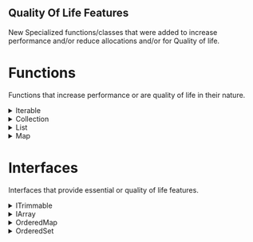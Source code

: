 ## Quality Of Life Features
New Specialized functions/classes that were added to increase performance and/or reduce allocations and/or for Quality of life.  


# Functions

Functions that increase performance or are quality of life in their nature.   

<details>
<summary>Iterable</summary>
<p>

## Functional Functions

Java adds themselves a lot of functional functions like,  
- Stream:
	- Map/FlatMap
	- Filter/Distinct/Limit
	- Count/FindFirst/Collect
	- Peek/ForEach/Reduce
	- anyMatch/allMatch/NoneMatch   

that allows to process a collection in a functional way.   
But these require streams which have a lot of Overhead in their nature.    

Luckly Primitive Collections adds replacement functions that provide the same functionality but with minimal overhead.   
Here are some examples:
```java
public ObjectIterable<Path> toPath(ObjectIterable<String> iterable) {
	return iterable.map(Paths::get).filter(Files::exist);
}

public Iterable<Path> toPath(Iterable<String> iterable) {
	return ObjectIterables.map(iterable, Paths::get).filter(Files::exist);
}

public int sum(IntIterable iterable) {
	return iterable.reduce(Integer::sum);
}
```

## AsyncAPI</summary>

The AsyncAPI is a Feature that simplifies the processing of Collections on a separate thread.   
It uses the same concept as Javas Stream API but uses the light weight Functions from Primitive Collections to achieve the same thing.   
Unlike Javas StreamAPI the AsyncAPI is always singleThreaded and more like Javas CompletableFuture, which you can await or let run Asynchronous.    

The Goal is it to simplify the processing of Collections asynchronous.   
Especially on tasks which don't have to be finished instantly but can be processed on the side.   

Here is a example of how the API works.
```java
public void processFiles(ObjectCollection<String> potentialFiles) {
     potentialFiles.asAsync()
         .map(Paths::get).filter(Files::exists) //Modifies the collection (Optional)
         .forEach(Files::delete) //Creates the action (Required)
         .callback(T -> {}} //Callback on completion, still offthread (Optional)
         .execute() //Starts the task. (Required)
}
```
</p>
</details>
<details>
<summary>Collection</summary>
<p>

These are functions specific to the Collections interface, stuff that everyone wished it was present to be in the first place.

## AddAll (Array)
Adding Elements to a Collection usually requires either a for loop or a Arrays.wrap().   
This isn't an issue with Primitive Collections.
```java
public void addMonths(ObjectCollection<String> months) {
	months.addAll("January", "February", "March", "April", "May", "June", "July", "August", "September, "October", November", "December");
}

public void addElements(ObjectCollection<String> result, String[] elements) {
	result.addAll(elements, 0, 5); //elements, offset, length
}
```

## containsAny
Everyone hatest comparing if 2 collections have part of each other included.   
The solution usually requires for loops and keeping track if things were found or not.   
And every Java Developer had this issue at least once and wished for a clean solution.
```java
public boolean hasMonths(ObjectCollection<Month> target, Collection<Month> toFind) {
	return target.containsAny(toFind);
}
```

## Copy
Collections get copied every now and then. There is only 2 ways that this happens.  
Javas Clone API or using Constructor that supports collections.  
Javas Clone API is kinda in a Zombie state, where it is supported or not. Its not really clear if you should use it or not.  
The Clone CloneNotSupportedException isn't helping either, causing more janky code.  
While a Constructor can only support so much and testing for every case isn't really viable.  

So the decision was made to straight out not support clone and instead add a copy function which doesn't use a checked exception.  
It works exactly like the clone function. In a sense where it creates a shallow copy. (SubCollections do not work for obvious reasons)
```java
public IntCollection copy(IntCollection original) {
	return original.copy();
}
```

## Primitive Streams
Since Javas Stream API is still really useful, even at its shortcomings, Primitive Collections provides easy access to it.  
Generic Streams and the closest Primitive Stream will be provided. So a FloatCollection goes to a DoubleStream.
```java
public IntStream createStream(IntCollection source) {
	return source.primitiveStream();
}
```

## RemoveAll/RetainAll with listener
Ever wanted use removeAll or retainAll and wanted to know what elements actually got deleted?  
The usual solution is to create a copy and then apply it to the original and cross reference them.  
Which leads to really messy code and just hasn't a clean solution.  
Luckly Primitive Collections got you covered.
```java
public void removeInvalidFiles(ObjectCollections<Path> files, ObjectCollection<Path> toRemove) {
	files.removeAll(toRemove, T -> System.out.println(T));
}

public void removeInvalidFiles(ObjectCollections<Path> files, ObjectCollection<Path> toKeep) {
	files.retainFiles(toKeep, T -> System.out.println(T));
}
```

## ToArray 
Primitive Collections supports primitive/generic toArray functions for its Primitive Collections.  
On top of that the Object side gets a Java9 function ported back to java8, which uses a functional Interface to create the backing array.
```java
public Integer[] toArray(IntCollection c) {
	return c.toArray(new Integer[c.size]);
}

public int[] toArray(IntCollection c) {
	return c.toIntArray();
}

public String[] toArray(ObjectCollection<String> c) {
	return c.toArray(String::new);
}
```
</p>
</details>

<details>
<summary>List</summary>
<p>

These functions are List specific functions, a couple of these are from FastUtil.

## add/get/remove/extractElements
These functions really useful helper functions. 3 of which are copied from FastUtil. (extract is from Primitive Collections)  
They are basically array forms of addAll, getAll, removeRange and removeAndGetRange. This is the simplest way to describe it.  

Here some example:
```java
public void addAll(DoubleList list) {
	list.addElements(0D, 12.2D, 3.5D, 4.2D);
}

public double[] getAll(DoubleList list, int amount) {
	double[] result = new double[amount];
	list.getElements(0, result);
	return result;
}

public void removeRange(FloatList list) {
	list.removeElements(5, 14);
}

public float[] extractRange(FloatList list) {
	return list.extractElements(5, 14); //Returns the removed elements
}
```

## addIfPresent/addIfAbsent
These two functions are simple helper functions that check internally if a element is present or absent before adding them to the List.   
Removing the need for a contains or indexOf check every time you want to add a element.
While it is of course better to use a set, there is cases where this is still useful.

```java
public void addElements(IntList list, int... numbersToAdd) {
	for(int e : numbersToAdd) {
		list.addIfAbsent(e);
	}
}

public void addExisting(ObjectList<String> list, String... textToAdd) {
	for(String s : textToAdd) {
		list.addIfPresent(s);
	}
}
```

## SwapRemove
Lists when removing a Element shift usually the backing array to the left based to shrink the elements.  
While that isn't computational expensive with LinkedLists, it is with ArrayLists.  
Here comes swapRemove into play, which just removes the desired elements and instead of shifting left puts the last element in its place.
This reduces the data copying required down to 1 element instead of an array.

```java
public int remove(IntList elements, int indexToRemove) {
	return elements.swapRemove(indexToRemove);
}
```

## Unstable Sort (From FastUtil)
Unstable Sort uses a Faster but not as stable sorting algorithm to sort the Collection.  
Stable doesn't mean crashing, but more like that the result isn't exactly perfectly sorted.  
```java
public void sort(List<Month> list, Comparator<Month> sorter) {
	list.unstableSort(sorter);
}
```
</p>
</details>

<details>
<summary>Map</summary>
<p>

These functions are based on the Map interface. Useful functions you really would want.  

## addTo/subFrom
addTo (from FastUtil) and subFrom are mathematically functions that either add or subtract from the value of a given key.   
And if the key isn't present or would result in the default value it will either add or remove the entry from the Map. Given the circumstance.   
This is a really useful function and I wish FastUtil made it accessible by default but sadly it isn't.   
To simplify the explanation:    
- addTo if no element is present puts in the desired number, otherwise it sums up the two values.   
- subFrom if a element is present subtracts from it, if the element reaches the default value it removes the element from the map. If not present it will be ignored.   
```java
public void addTo(Object2DoubleMap<Month> map, Month key, double averageTrainsRepaired) {
	map.addTo(key, averageTrainsRepaired);
}

public void subFrom(Long2IntMap map, long key, double amount) {
	map.subFrom(key, amount);
}
```

## addToAll
Simple bulk version of the addTo function since sometimes you want to merge 2 maps for summing.  
Especially if your work is multi-threaded this can become useful.

```java
public void addTo(Object2DoubleMap<Month> map, Object2DoubleMap<Month> trainsRepaired) {
	map.addToAll(trainsRepaired);
}
```

## mergeAll
This is a simple bulk version of merge since merging 2 maps is more frequent then people might think and leads to cleaner code too.
```java
public void merge(Long2ByteMap result, Long2ByteMap toMerge) {
	result.mergeAll(toMerge);
}
```

## putAll (Array)
This allows to put keys and values as arrays instead of requiring a WrapperMap to insert the elements.  
Not as useful as the Collections.addAll variant but still really useful.
```java
public void putAll(Int2DoubleMap map, int[] keys, double[] values) {
	map.put(keys, values, 2, 15);
}
```

## putAllIfAbsent
putAll has this usual quirk where if a element is present it will replace the value, and sometimes this is not wanted.  
While putIfAbsent exists it has no real mass form and makes iterative solutions really uneasy to use.  
Here comes the helper function that gets rid of that problem.
```java
public void merge(Long2ObjectMap<String> regionFiles, Long2ObjectMap<String> toAdd) {
	regionFiles.putAllIfAbsent(toAdd);
}
```

## removeOrDefault
getOrDefault is a really useful function that find use cases all the time.   
Sadly by default there is no variant of removeOrDefault, while it has less cases still could be used every now and then.  
This function basically tries to remove a element, if it is not present it will just return your desired default.
```java
public Path removeCache(Long2ObjectMap<Path> caches, long key) {
	return caches.removeOrDefault(key, Paths.get("nuclearFun"));
}
```

## supplyIfAbsent
This one is one of my favorites. computeIfAbsent is a really useful function.   
But in 90% of the cases I use it the value is a collection.  
This becomes really annoying since methodReferences are faster/cleaner then Lambdas in my opinion.  
supplyIfAbsent is basically computeIfAbsent but without a key, perfect for the default constructor of a collection.  
This is the whole reason it exists.  
```java
public void example(Int2ObjectMap<List<String>> map, Int2ObjectMap<String> toAdd) {
	for(Entry<String> entry : toAdd.entrySet()) {
		map.supplyIfAbsent(entry.getKey(), ObjectArrayList::new).add(entry.getValue());
	}
}
```
</p>
</details>

# Interfaces

Interfaces that provide essential or quality of life features.

<details>
<summary>ITrimmable</summary>
<p>

The ITrimmable is Accessor interface that allows you to access a couple helper functions to control the size of your collections.  
This was created for the constant casting requirement to implementations just to shrink collections which get annoying over time.  

## trim
This function basically trims down the backing implementation to use as little memory as required to store the elements in the collection.  
Optionally a desired minimum size can be provided as of how low it should go at worst.  

## clearAndTrim
when you want to reset a Collection completely you have 2 options. Clear it and then call trim, or recreate the collection.  
clearAndTrim solves this problem by clearing the collection and trimming it in one go, reducing overhead to achieve such a thing.  

</p>
</details>

<details>
<summary>IArray</summary>
<p>

IArray is a Accessor interface that provides more access to collections by providing tools to grow your collection as needed.  
While putAll/addAll try to ensure that you have enough room for your elements, this is not really a solution for all cases.  
Sometimes you need to ensure the Collection is pre-initialized.  
IArray grants you that control.  

There is also a type specific that provides you access to the backing array implementation of Lists for faster Iteration but that is a really specific case.  

## ensureCapacity
Ensures that your collection has enough storage for the elements you want to insert.  

## elements (ITypeSpecificArray)
Allows you access to the backing array of a List which is for people who know what they are doing.  
There is a lambda version of this function too which makes sure for synchronizedLists that you are the only one accessing the array.  

</p>
</details>

<details>
<summary>OrderedMap</summary>
<p>

The OrderedMap is a real edge case interface that was born for a need.    
FastUtil added functions that were like moveToFirst which were hardcoded to the implementation.  
They didn't fit into something like a SortedMap because the Set wasn't sorted.  
So OrderedMap was born, which isn't random but ordered in a specific way that can be changed.  

## getAndMoveToFirst/getAndMoveToLast
Returns a desired element and removing it to the first/last spot in the Map. Moving the element that was at its spot after/before it.  

## moveToFirst/moveToLast
Moves the element if present to the first/last spot in the Map. Moving the element that was at its spot after/before it.  
Returns true if the element was actually moved.  

## putAndMoveToFirst/putAndMoveToLast
Adds the desired element and moves it to first/last spot in the Map. Moving the element that was at its spot after/before it.  

## firstKey/lastKey (Optional poll)
Provides access to the current first/last key of the Map.  
Optionally can be polled if desired.  

## firstValue/lastValue
Provides access to the current first/last value of the Map.  

</p>
</details>

<details>
<summary>OrderedSet</summary>
<p>

The OrderedSet is a real edge case interface that was born for a need.    
FastUtil added functions that were like moveToFirst which were hardcoded to the implementation.  
They didn't fit into something like a SortedSet because the Set wasn't sorted.  
So OrderedSet was born, which isn't random but ordered in a specific way that can be changed.  

## addAndMoveToFirst/addAndMoveToLast
Adds the desired element and moves it to first/last spot in the Collection. Moving the element that was at its spot after/before it.  

## moveToFirst/moveToLast
Moves the element if present to the first/last spot in the Collection. Moving the element that was at its spot after/before it.  
Returns true if the element was actually moved.  

## first/last (Optional poll)
Provides access to the current first/last element of the set.  
Optionally can be polled if desired.

</p>
</details>
